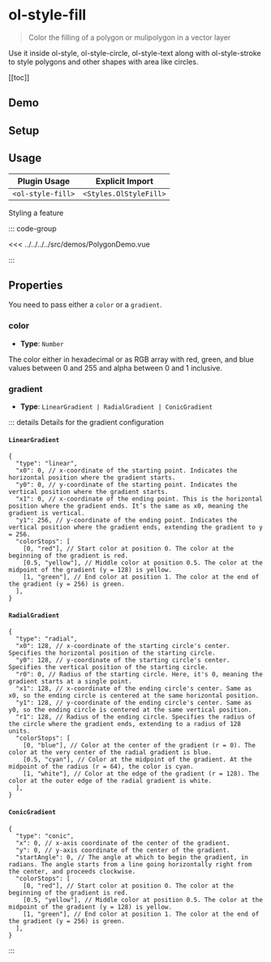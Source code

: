 # ol-style-fill

> Color the filling of a polygon or mulipolygon in a vector layer

Use it inside ol-style, ol-style-circle, ol-style-text along with ol-style-stroke to style polygons and other shapes with area like circles.

[[toc]]

## Demo

<script setup>
import PolygonDemo from "@demos/PolygonDemo.vue"
</script>
<ClientOnly>
<PolygonDemo />
</ClientOnly>

## Setup

<!--@include: ../../styles.plugin.md-->

## Usage

| Plugin Usage      |    Explicit Import     |
| ----------------- | :--------------------: |
| `<ol-style-fill>` | `<Styles.OlStyleFill>` |

Styling a feature

::: code-group

<<< ../../../../src/demos/PolygonDemo.vue

:::

## Properties

You need to pass either a `color` or a `gradient`.

### color

- **Type**: `Number`

The color either in hexadecimal or as RGB array with red, green, and blue values between 0 and 255 and alpha between 0 and 1 inclusive.

### gradient

- **Type**: `LinearGradient | RadialGradient | ConicGradient`

::: details Details for the gradient configuration

#### `LinearGradient`

```jsonc
{
  "type": "linear",
  "x0": 0, // x-coordinate of the starting point. Indicates the horizontal position where the gradient starts.
  "y0": 0, // y-coordinate of the starting point. Indicates the vertical position where the gradient starts.
  "x1": 0, // x-coordinate of the ending point. This is the horizontal position where the gradient ends. It’s the same as x0, meaning the gradient is vertical.
  "y1": 256, // y-coordinate of the ending point. Indicates the vertical position where the gradient ends, extending the gradient to y = 256.
  "colorStops": [
    [0, "red"], // Start color at position 0. The color at the beginning of the gradient is red.
    [0.5, "yellow"], // Middle color at position 0.5. The color at the midpoint of the gradient (y = 128) is yellow.
    [1, "green"], // End color at position 1. The color at the end of the gradient (y = 256) is green.
  ],
}
```

#### `RadialGradient`

```jsonc
{
  "type": "radial",
  "x0": 128, // x-coordinate of the starting circle's center. Specifies the horizontal position of the starting circle.
  "y0": 128, // y-coordinate of the starting circle's center. Specifies the vertical position of the starting circle.
  "r0": 0, // Radius of the starting circle. Here, it's 0, meaning the gradient starts at a single point.
  "x1": 128, // x-coordinate of the ending circle's center. Same as x0, so the ending circle is centered at the same horizontal position.
  "y1": 128, // y-coordinate of the ending circle's center. Same as y0, so the ending circle is centered at the same vertical position.
  "r1": 128, // Radius of the ending circle. Specifies the radius of the circle where the gradient ends, extending to a radius of 128 units.
  "colorStops": [
    [0, "blue"], // Color at the center of the gradient (r = 0). The color at the very center of the radial gradient is blue.
    [0.5, "cyan"], // Color at the midpoint of the gradient. At the midpoint of the radius (r = 64), the color is cyan.
    [1, "white"], // Color at the edge of the gradient (r = 128). The color at the outer edge of the radial gradient is white.
  ],
}
```

#### `ConicGradient`

```jsonc
{
  "type": "conic",
  "x": 0, // x-axis coordinate of the center of the gradient.
  "y": 0, // y-axis coordinate of the center of the gradient.
  "startAngle": 0, // The angle at which to begin the gradient, in radians. The angle starts from a line going horizontally right from the center, and proceeds clockwise.
  "colorStops": [
    [0, "red"], // Start color at position 0. The color at the beginning of the gradient is red.
    [0.5, "yellow"], // Middle color at position 0.5. The color at the midpoint of the gradient (y = 128) is yellow.
    [1, "green"], // End color at position 1. The color at the end of the gradient (y = 256) is green.
  ],
}
```

:::
